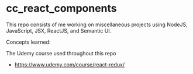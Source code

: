 # cc_react_components

This repo consists of me working on miscellaneous projects using NodeJS, JavaScript, JSX, ReactJS, and Semantic UI.

Concepts learned:

The Udemy course used throughout this repo

-   https://www.udemy.com/course/react-redux/
